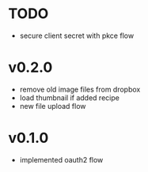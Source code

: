 # TODO
- secure client secret with pkce flow

# v0.2.0
- remove old image files from dropbox
- load thumbnail if added recipe
- new file upload flow
# v0.1.0
- implemented oauth2 flow